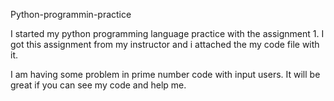 Python-programmin-practice

I started my python programming language practice with the assignment 1. I got this assignment from my instructor and i attached the my code file with it.

I am having some problem in prime number code with input users. It will be great if you can see my code and help me.
